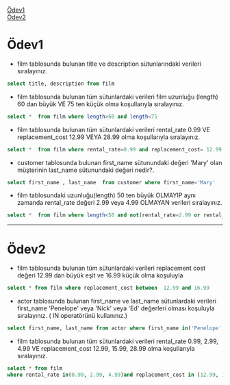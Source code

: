 [Ödev1](#Ödev1)
<a name="Ödev1"></a><br>
[Ödev2](#Ödev2)
<a name="Ödev2"></a>



# Ödev1

* film tablosunda bulunan title ve description sütunlarındaki verileri sıralayınız.

```sql
select title, description from film 
```

- film tablosunda bulunan tüm sütunlardaki verileri film uzunluğu (length) 60 dan büyük VE 75 ten küçük olma koşullarıyla sıralayınız.


```sql
select *  from film where length>60 and length<75
```

- film tablosunda bulunan tüm sütunlardaki verileri rental_rate 0.99 VE replacement_cost 12.99 VEYA 28.99 olma koşullarıyla sıralayınız.


```sql
select *  from film where rental_rate=0.99 and replacement_cost= 12.99 or replacement_cost=28.99
```


- customer tablosunda bulunan first_name sütunundaki değeri 'Mary' olan müşterinin last_name sütunundaki değeri nedir?.

```sql
select first_name , last_name  from customer where first_name='Mary'
```

- film tablosundaki uzunluğu(length) 50 ten büyük OLMAYIP aynı zamanda rental_rate değeri 2.99 veya 4.99 OLMAYAN verileri sıralayınız. 

```sql
select *  from film where length<50 and not(rental_rate=2.99 or rental_rate=4.99)
```
-------------------------------------------------------------------------------------------


# Ödev2

* film tablosunda bulunan tüm sütunlardaki verileri replacement cost değeri 12.99 dan büyük eşit ve 16.99 küçük olma koşuluyla

```sql
select * from film where replacement_cost between  12.99 and 16.99
```

*  actor tablosunda bulunan first_name ve last_name sütunlardaki verileri first_name 'Penelope' veya 'Nick' veya 'Ed' değerleri olması koşuluyla sıralayınız. ( IN operatörünü kullanınız.)

```sql
select first_name, last_name from actor where first_name in('Penelope','Nick','Ed')
```

*   film tablosunda bulunan tüm sütunlardaki verileri rental_rate 0.99, 2.99, 4.99 VE replacement_cost 12.99, 15.99, 28.99 olma koşullarıyla sıralayınız.

```sql
select * from film
where rental_rate in(0.99, 2.99, 4.99)and replacement_cost in (12.99, 15.99, 28.99)
```
